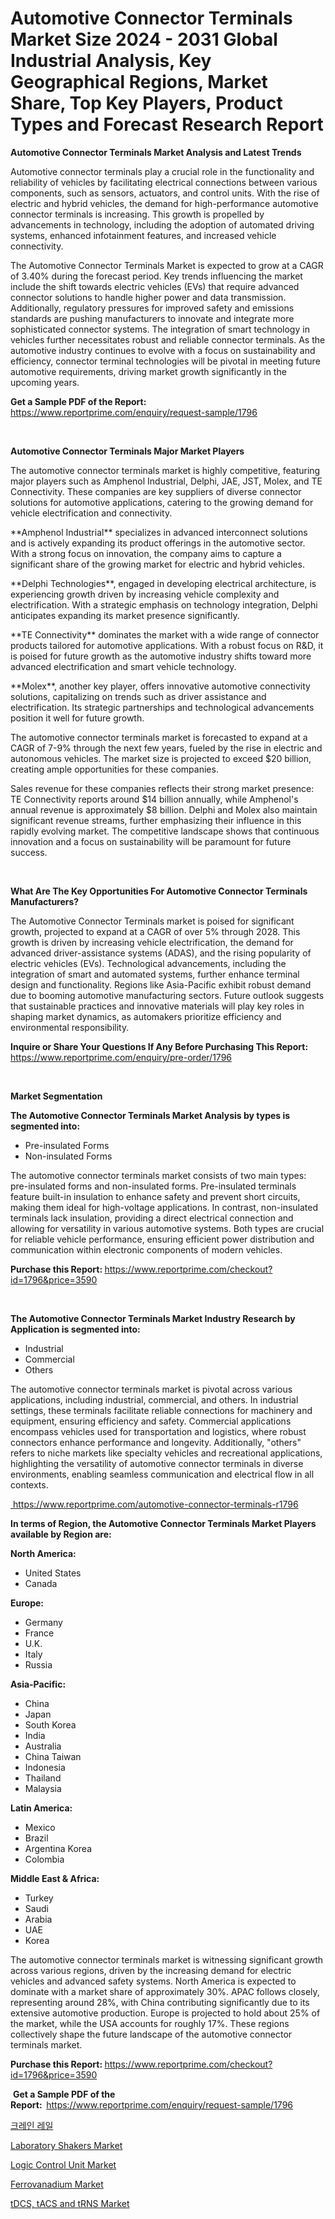 <p><h1>Automotive Connector Terminals Market Size 2024 - 2031 Global Industrial Analysis, Key Geographical Regions, Market Share, Top Key Players, Product Types and Forecast Research Report</h1></p><p><strong>Automotive Connector Terminals Market Analysis and Latest Trends</strong></p>
<p><p>Automotive connector terminals play a crucial role in the functionality and reliability of vehicles by facilitating electrical connections between various components, such as sensors, actuators, and control units. With the rise of electric and hybrid vehicles, the demand for high-performance automotive connector terminals is increasing. This growth is propelled by advancements in technology, including the adoption of automated driving systems, enhanced infotainment features, and increased vehicle connectivity.</p><p>The Automotive Connector Terminals Market is expected to grow at a CAGR of 3.40% during the forecast period. Key trends influencing the market include the shift towards electric vehicles (EVs) that require advanced connector solutions to handle higher power and data transmission. Additionally, regulatory pressures for improved safety and emissions standards are pushing manufacturers to innovate and integrate more sophisticated connector systems. The integration of smart technology in vehicles further necessitates robust and reliable connector terminals. As the automotive industry continues to evolve with a focus on sustainability and efficiency, connector terminal technologies will be pivotal in meeting future automotive requirements, driving market growth significantly in the upcoming years.</p></p>
<p><strong>Get a Sample PDF of the Report:&nbsp;</strong> <a href="https://www.reportprime.com/enquiry/request-sample/1796">https://www.reportprime.com/enquiry/request-sample/1796</a></p>
<p>&nbsp;</p>
<p><strong>Automotive Connector Terminals Major Market Players</strong></p>
<p><p>The automotive connector terminals market is highly competitive, featuring major players such as Amphenol Industrial, Delphi, JAE, JST, Molex, and TE Connectivity. These companies are key suppliers of diverse connector solutions for automotive applications, catering to the growing demand for vehicle electrification and connectivity.</p><p>**Amphenol Industrial** specializes in advanced interconnect solutions and is actively expanding its product offerings in the automotive sector. With a strong focus on innovation, the company aims to capture a significant share of the growing market for electric and hybrid vehicles.</p><p>**Delphi Technologies**, engaged in developing electrical architecture, is experiencing growth driven by increasing vehicle complexity and electrification. With a strategic emphasis on technology integration, Delphi anticipates expanding its market presence significantly.</p><p>**TE Connectivity** dominates the market with a wide range of connector products tailored for automotive applications. With a robust focus on R&D, it is poised for future growth as the automotive industry shifts toward more advanced electrification and smart vehicle technology.</p><p>**Molex**, another key player, offers innovative automotive connectivity solutions, capitalizing on trends such as driver assistance and electrification. Its strategic partnerships and technological advancements position it well for future growth.</p><p>The automotive connector terminals market is forecasted to expand at a CAGR of 7-9% through the next few years, fueled by the rise in electric and autonomous vehicles. The market size is projected to exceed $20 billion, creating ample opportunities for these companies.</p><p>Sales revenue for these companies reflects their strong market presence: TE Connectivity reports around $14 billion annually, while Amphenol's annual revenue is approximately $8 billion. Delphi and Molex also maintain significant revenue streams, further emphasizing their influence in this rapidly evolving market. The competitive landscape shows that continuous innovation and a focus on sustainability will be paramount for future success.</p></p>
<p>&nbsp;</p>
<p><strong>What Are The Key Opportunities For Automotive Connector Terminals Manufacturers?</strong></p>
<p><p>The Automotive Connector Terminals market is poised for significant growth, projected to expand at a CAGR of over 5% through 2028. This growth is driven by increasing vehicle electrification, the demand for advanced driver-assistance systems (ADAS), and the rising popularity of electric vehicles (EVs). Technological advancements, including the integration of smart and automated systems, further enhance terminal design and functionality. Regions like Asia-Pacific exhibit robust demand due to booming automotive manufacturing sectors. Future outlook suggests that sustainable practices and innovative materials will play key roles in shaping market dynamics, as automakers prioritize efficiency and environmental responsibility.</p></p>
<p><strong>Inquire or Share Your Questions If Any Before Purchasing This Report:</strong> <a href="https://www.reportprime.com/enquiry/pre-order/1796">https://www.reportprime.com/enquiry/pre-order/1796</a></p>
<p>&nbsp;</p>
<p><strong>Market Segmentation</strong></p>
<p><strong>The Automotive Connector Terminals Market Analysis by types is segmented into:</strong></p>
<p><ul><li>Pre-insulated Forms</li><li>Non-insulated Forms</li></ul></p>
<p><p>The automotive connector terminals market consists of two main types: pre-insulated forms and non-insulated forms. Pre-insulated terminals feature built-in insulation to enhance safety and prevent short circuits, making them ideal for high-voltage applications. In contrast, non-insulated terminals lack insulation, providing a direct electrical connection and allowing for versatility in various automotive systems. Both types are crucial for reliable vehicle performance, ensuring efficient power distribution and communication within electronic components of modern vehicles.</p></p>
<p><strong>Purchase this Report:&nbsp;</strong><a href="https://www.reportprime.com/checkout?id=1796&price=3590">https://www.reportprime.com/checkout?id=1796&price=3590</a></p>
<p>&nbsp;</p>
<p><strong>The Automotive Connector Terminals Market Industry Research by Application is segmented into:</strong></p>
<p><ul><li>Industrial</li><li>Commercial</li><li>Others</li></ul></p>
<p><p>The automotive connector terminals market is pivotal across various applications, including industrial, commercial, and others. In industrial settings, these terminals facilitate reliable connections for machinery and equipment, ensuring efficiency and safety. Commercial applications encompass vehicles used for transportation and logistics, where robust connectors enhance performance and longevity. Additionally, "others" refers to niche markets like specialty vehicles and recreational applications, highlighting the versatility of automotive connector terminals in diverse environments, enabling seamless communication and electrical flow in all contexts.</p></p>
<p><a href="https://www.reportprime.com/automotive-connector-terminals-r1796">&nbsp;https://www.reportprime.com/automotive-connector-terminals-r1796</a></p>
<p><strong>In terms of Region, the Automotive Connector Terminals Market Players available by Region are:</strong></p>
<p>
    <p> <strong> North America: </strong>
        <ul>
            <li>United States</li>
            <li>Canada</li>
        </ul>
        </p> 
    <p> <strong> Europe: </strong>
        <ul>
            <li>Germany</li>
            <li>France</li>
            <li>U.K.</li>
            <li>Italy</li>
            <li>Russia</li>
        </ul>
        </p> 
    <p> <strong> Asia-Pacific: </strong>
        <ul>
            <li>China</li>
            <li>Japan</li>
            <li>South Korea</li>
            <li>India</li>
            <li>Australia</li>
            <li>China Taiwan</li>
            <li>Indonesia</li>
            <li>Thailand</li>
            <li>Malaysia</li>
        </ul>
        </p> 
    <p> <strong> Latin America: </strong>
        <ul>
            <li>Mexico</li>
            <li>Brazil</li>
            <li>Argentina Korea</li>
            <li>Colombia</li>
        </ul>
        </p> 
    <p> <strong> Middle East & Africa: </strong>
        <ul>
            <li>Turkey</li>
            <li>Saudi</li>
            <li>Arabia</li>
            <li>UAE</li>
            <li>Korea</li>
        </ul>
    </p>
    </p>
<p><p>The automotive connector terminals market is witnessing significant growth across various regions, driven by the increasing demand for electric vehicles and advanced safety systems. North America is expected to dominate with a market share of approximately 30%. APAC follows closely, representing around 28%, with China contributing significantly due to its extensive automotive production. Europe is projected to hold about 25% of the market, while the USA accounts for roughly 17%. These regions collectively shape the future landscape of the automotive connector terminals market.</p></p>
<p><strong>Purchase this Report: </strong><a href="https://www.reportprime.com/checkout?id=1796&price=3590">https://www.reportprime.com/checkout?id=1796&price=3590</a></p>
<p>&nbsp;<strong>Get a Sample PDF of the Report:&nbsp;&nbsp;</strong><a href="https://www.reportprime.com/enquiry/request-sample/1796">https://www.reportprime.com/enquiry/request-sample/1796</a></p>
<p><strong></strong></p>
<p><p><a href="https://medium.com/@ixknzplk81/%ED%81%AC%EB%A0%88%EC%9D%B8-%EB%A0%88%EC%9D%BC-%EC%82%B0%EC%97%85-%EC%9D%B8%EC%82%AC%EC%9D%B4%ED%8A%B8-%EB%B3%B4%EA%B3%A0%EC%84%9C-%ED%81%AC%EB%A0%88%EC%9D%B8-%EB%A0%88%EC%9D%BC-%EC%8B%9C%EC%9E%A5-%EB%8F%99%ED%96%A5-%EC%9D%91%EC%9A%A9-%ED%94%84%EB%A1%9C%EA%B7%B8%EB%9E%A8-%EB%B0%8F-%EA%B2%BD%EC%9F%81-%ED%99%98%EA%B2%BD-%EB%B6%84%EC%84%9D-2024-2031-b36b84135fab?postPublishedType=initial">크레인 레일</a></p><p><a href="https://issuu.com/reportprime-2/docs/laboratory-shakers-market-size-2030_7c72505cab6a24">Laboratory Shakers Market</a></p><p><a href="https://github.com/Krish2023na/Market-Research-Report-List-6/blob/main/logic-control-unit-market.md">Logic Control Unit Market</a></p><p><a href="https://www.linkedin.com/pulse/strategic-roadmap-success-global-ferrovanadium-market-analysis2024-r5s9e?trackingId=%2BDwfUvc5RoOTjSjrpnfkPQ%3D%3D">Ferrovanadium Market</a></p><p><a href="https://medium.com/@dovansangxd/mapping-the-tdcs-tacs-and-trns-market-trends-challenges-and-breakthroughs-2024-2031-ef197775a4f1">tDCS, tACS and tRNS Market</a></p></p>